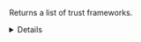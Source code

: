 Returns a list of trust frameworks.

<details>
<summary>Details</summary>

## Sort expressions

The following table lists the field names and directions you can use in a sort expression.

| Field               | Type        | Direction | Example                         |
|---------------------|-------------|-----------|---------------------------------|
| `id`                | `uuid`      | `asc`     | `?sort=asc(id)`                 |
|                     |             | `desc`    | `?sort=desc(id)`                |
| `name`              | `string`    | `asc`     | `?sort=asc(name)`               |
|                     |             | `desc`    | `?sort=desc(name)`              |
| `createTime`        | `date-time` | `asc`     | `?sort=asc(createTime)`         |
|                     |             | `desc`    | `?sort=desc(createTime)`        |
| `updateTime`        | `date-time` | `asc`     | `?sort=asc(updateTime)`         |
|                     |             | `desc`    | `?sort=desc(updateTime)`        |

### Default sort expression

If the `sort` parameter is omitted, the default sort expression is used:

```
?sort=desc(createTime)
```

This causes results to be sorted by `createTime` in descending order (from most recent to oldest).

## Filter expressions

The following table lists the field names and operators you can use in a filter expression.

| Field                        | Type                    | Operator | Example                                                              |
|------------------------------|-------------------------|----------|----------------------------------------------------------------------|
| `id`                         | `uuid`                  | `eq`     | `?filter=eq(id,"533d3fe3-bccc-405a-9904-4f516e892856")`              |
|                              |                         | `neq`    | `?filter=neq(id,"533d3fe3-bccc-405a-9904-4f516e892856")`             |
| `name`                       | `string`                | `eq`     | `?filter=eq(name,"MedMij Afsprakenstelsel")`                         |
|                              |                         | `neq`    | `?filter=neq(name,"MedMij Afsprakenstelsel")`                        |
|                              |                         | `has`    | `?filter=has(name,"MedMij")`                                         |
|                              |                         | `stw`    | `?filter=stw(name,"MedMij")`                                         |
|                              |                         | `enw`    | `?filter=enw(name,"Afsprakenstelsel")`                               |
|                              |                         | `reg`    | `?filter=reg(name,"^[a-zA-Z0-9 ]+$")`                                |
| `description`                | `string`                | `eq`     | `?filter=eq(description,"MedMij Afsprakenstelsel")`                  |
|                              |                         | `neq`    | `?filter=neq(description,"MedMij Afsprakenstelsel")`                 |
|                              |                         | `has`    | `?filter=has(description,"MedMij")`                                  |
|                              |                         | `stw`    | `?filter=stw(description,"MedMij")`                                  |
|                              |                         | `enw`    | `?filter=enw(description,"Afsprakenstelsel")`                        |
|                              |                         | `reg`    | `?filter=reg(description,"^[a-zA-Z0-9 ]+$")`                         |
| `organizationId`             | `uuid`                  | `eq`     | `?filter=eq(organizationId,"533d3fe3-bccc-405a-9904-4f516e892856")`  |
|                              |                         | `neq`    | `?filter=neq(organizationId,"533d3fe3-bccc-405a-9904-4f516e892856")` |
| `mainVersion.lifecycleState` | `ProductLifecycleState` | `eq`     | `?filter=eq(mainVersion.lifecycleState,"PUBLISHED")`                 |
|                              |                         | `neq`    | `?filter=neq(mainVersion.lifecycleState,"PUBLISHED")`                |
| `createTime`                 | `date-time`             | `eq`     | `?filter=eq(createTime,"2024-03-16T14:15:30.500Z")`                  |
|                              |                         | `neq`    | `?filter=neq(createTime,"2024-03-16T14:15:30.500Z")`                 |
|                              |                         | `gt`     | `?filter=gt(createTime,"2024-03-16T14:15:30.500Z")`                  |
|                              |                         | `gte`    | `?filter=gte(createTime,"2024-03-16T14:15:30.500Z")`                 |
|                              |                         | `lt`     | `?filter=lt(createTime,"2024-03-16T14:15:30.500Z")`                  |
|                              |                         | `lte`    | `?filter=lte(createTime,"2024-03-16T14:15:30.500Z")`                 |
| `updateTime`                 | `date-time`             | `eq`     | `?filter=eq(updateTime,"2024-03-16T14:15:30.500Z")`                  |
|                              |                         | `neq`    | `?filter=neq(updateTime,"2024-03-16T14:15:30.500Z")`                 |
|                              |                         | `gt`     | `?filter=gt(updateTime,"2024-03-16T14:15:30.500Z")`                  |
|                              |                         | `gte`    | `?filter=gte(updateTime,"2024-03-16T14:15:30.500Z")`                 |
|                              |                         | `lt`     | `?filter=lt(updateTime,"2024-03-16T14:15:30.500Z")`                  |
|                              |                         | `lte`    | `?filter=lte(updateTime,"2024-03-16T14:15:30.500Z")`                 |

</details>